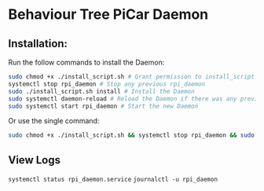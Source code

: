 # Behaviour Tree PiCar Daemon

## Installation:

Run the follow commands to install the Daemon:
```bash
sudo chmod +x ./install_script.sh # Grant permission to install_script to run as exe
systemctl stop rpi_daemon # Stop any previous rpi_daemon
sudo ./install_script.sh install # Install the Daemon
sudo systemctl daemon-reload # Reload the Daemon if there was any previous
sudo systemctl start rpi_daemon # Start the new Daemon
```

Or use the single command:
```bash
sudo chmod +x ./install_script.sh && systemctl stop rpi_daemon && sudo ./install_script.sh install && sudo systemctl daemon-reload && sudo systemctl start rpi_daemon
```

## View Logs
`systemctl status rpi_daemon.service`
`journalctl -u rpi_daemon`